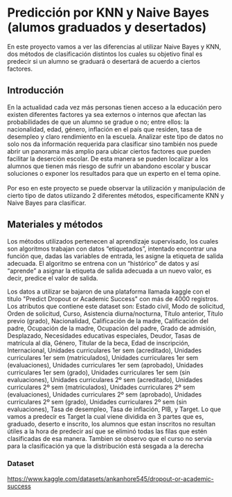 # Predicción por KNN y Naive Bayes (alumos graduados y desertados)

En este proyecto vamos a ver las diferencias al utilizar Naive Bayes y KNN, dos métodos de clasificación distintos los cuales su objetivo final es predecir si un alumno se graduará o desertará de acuerdo a ciertos factores.

## Introducción 

En la actualidad cada vez más personas tienen acceso a la educación pero existen diferentes factores ya sea externos o internos que afectan las probabilidades de que un alumno se gradue o no; entre ellos: la nacionalidad, edad, género, inflación en el país que residen, tasa de desempleo y claro rendimiento en la escuela. Analizar este tipo de datos no solo nos da información requerida para clasificar sino también nos puede abrir un panorama más amplio para ubicar ciertos factores que pueden facilitar la deserción escolar. De esta manera se pueden localizar a los alumnos que tienen más riesgo de sufrir un abandono escolar y buscar soluciones o exponer los resultados para que un experto en el tema opine. <br> <br>
Por eso en este proyecto se puede observar la utilización y manipulación de cierto tipo de datos utiizando 2 diferentes métodos, especificamente KNN y Naive Bayes para clasificar.

## Materiales y métodos

Los métodos utilizados pertenecen al aprendizaje supervisado, los cuales son algoritmos trabajan con datos “etiquetados”, intentado encontrar una función que, dadas las variables de entrada, les asigne la etiqueta de salida adecuada. El algoritmo se entrena con un “histórico” de datos y así “aprende” a asignar la etiqueta de salida adecuada a un nuevo valor, es decir, predice el valor de salida.

Los datos a utilizar se bajaron de una plataforma llamada kaggle con el titulo "Predict Dropout or Academic Success" con más de 4000 registros. Los atributos que contiene este dataset son: Estado civil, Modo de solicitud, Orden de solicitud,
       Curso, Asistencia diurna/nocturna, Título anterior,
       Título previo (grado), Nacionalidad,
       Calificación de la madre, Calificación del padre,
       Ocupación de la madre, Ocupación del padre, Grado de admisión,
       Desplazado, Necesidades educativas especiales, Deudor,
       Tasas de matrícula al día, Género, Titular de la beca,
       Edad de inscripción, Internacional,
       Unidades curriculares 1er sem (acreditado),
       Unidades curriculares 1er sem (matriculados),
       Unidades curriculares 1er sem (evaluaciones),
       Unidades curriculares 1er sem (aprobado),
       Unidades curriculares 1er sem (grado),
       Unidades curriculares 1er sem (sin evaluaciones),
       Unidades curriculares 2º sem (acreditado),
       Unidades curriculares 2º sem (matriculados),
       Unidades curriculares 2º sem (evaluaciones),
       Unidades curriculares 2º sem (aprobado),
       Unidades curriculares 2º sem (grado),
       Unidades curriculares 2º sem (sin evaluaciones),
       Tasa de desempleo, Tasa de inflación, PIB, y Target. Lo que vamos a predecir es Target la cual viene dividida en 3 partes que es, graduado, deserto e inscrito, los alumnos que estan inscritos no resultan útiles a la hora de predecir así que  se eliminó todas las filas que estén clasificadas de esa manera. Tambien se observo que el curso no servía para la clasificación ya que la distribución está sesgada a la derecha
       
### Dataset
https://www.kaggle.com/datasets/ankanhore545/dropout-or-academic-success
       
